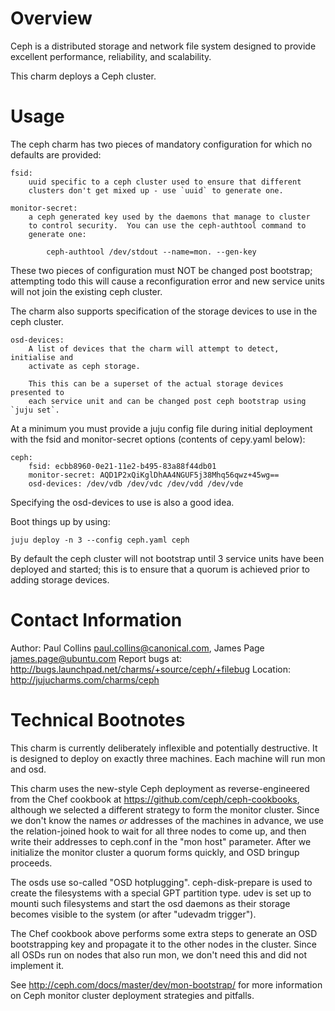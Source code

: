 Overview
========

Ceph is a distributed storage and network file system designed to provide
excellent performance, reliability, and scalability.

This charm deploys a Ceph cluster.

Usage
=====

The ceph charm has two pieces of mandatory configuration for which no defaults
are provided:

    fsid:
        uuid specific to a ceph cluster used to ensure that different
        clusters don't get mixed up - use `uuid` to generate one.

    monitor-secret: 
        a ceph generated key used by the daemons that manage to cluster
        to control security.  You can use the ceph-authtool command to 
        generate one:

            ceph-authtool /dev/stdout --name=mon. --gen-key

These two pieces of configuration must NOT be changed post bootstrap; attempting
todo this will cause a reconfiguration error and new service units will not join
the existing ceph cluster.

The charm also supports specification of the storage devices to use in the ceph
cluster.

    osd-devices:
        A list of devices that the charm will attempt to detect, initialise and
        activate as ceph storage.

        This this can be a superset of the actual storage devices presented to
        each service unit and can be changed post ceph bootstrap using `juju set`.

At a minimum you must provide a juju config file during initial deployment
with the fsid and monitor-secret options (contents of cepy.yaml below):

    ceph:
        fsid: ecbb8960-0e21-11e2-b495-83a88f44db01 
        monitor-secret: AQD1P2xQiKglDhAA4NGUF5j38Mhq56qwz+45wg==
        osd-devices: /dev/vdb /dev/vdc /dev/vdd /dev/vde

Specifying the osd-devices to use is also a good idea.

Boot things up by using:

    juju deploy -n 3 --config ceph.yaml ceph

By default the ceph cluster will not bootstrap until 3 service units have been
deployed and started; this is to ensure that a quorum is achieved prior to adding
storage devices.

Contact Information
===================

Author: Paul Collins <paul.collins@canonical.com>,
 James Page <james.page@ubuntu.com>
Report bugs at: http://bugs.launchpad.net/charms/+source/ceph/+filebug
Location: http://jujucharms.com/charms/ceph

Technical Bootnotes
===================

This charm is currently deliberately inflexible and potentially destructive.
It is designed to deploy on exactly three machines. Each machine will run mon
and osd.

This charm uses the new-style Ceph deployment as reverse-engineered from the
Chef cookbook at https://github.com/ceph/ceph-cookbooks, although we selected
a different strategy to form the monitor cluster.  Since we don't know the
names *or* addresses of the machines in advance, we use the relation-joined
hook to wait for all three nodes to come up, and then write their addresses
to ceph.conf in the "mon host" parameter. After we initialize the monitor
cluster a quorum forms quickly, and OSD bringup proceeds.

The osds use so-called "OSD hotplugging".  ceph-disk-prepare is used to create
the filesystems with a special GPT partition type.  udev is set up to mounti
such filesystems and start the osd daemons as their storage becomes visible to
the system (or after "udevadm trigger").

The Chef cookbook above performs some extra steps to generate an OSD
bootstrapping key and propagate it to the other nodes in the cluster. Since
all OSDs run on nodes that also run mon, we don't need this and did not
implement it.

See http://ceph.com/docs/master/dev/mon-bootstrap/ for more information on Ceph
monitor cluster deployment strategies and pitfalls.
